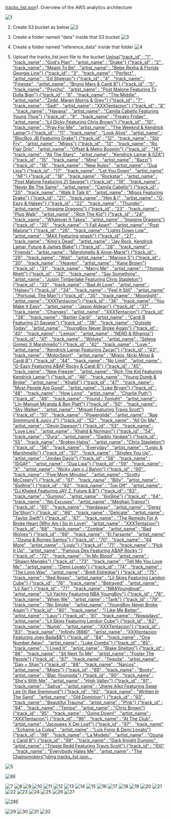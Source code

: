 [tracks_list.json](https://github.com/prashantlangade306/12weeksawschallenge/files/13694281/tracks_list.json)1. Overview of the AWS analytics architecture

![1](https://github.com/prashantlangade306/12weeksawschallenge/assets/57378421/9cbf1eaf-bc8e-4896-bc10-512f6255a7a8)

2. Create S3 bucket as below 
![2](https://github.com/prashantlangade306/12weeksawschallenge/assets/57378421/6d1f0efc-d218-4f72-9151-daabf73175eb)

3. Create a folder named "data" inside that S3 bucket
![3](https://github.com/prashantlangade306/12weeksawschallenge/assets/57378421/33d2d697-16c8-40c4-80bb-91bc54ef319d)

4. Create a folder named "reference_data" inside that folder
![4](https://github.com/prashantlangade306/12weeksawschallenge/assets/57378421/89780e29-8f54-4197-aec8-74313528f97a)

5. Upload the tracks_list.json file to the bucket
[Uploa{"track_id" : "1" , "track_name" : "God's Plan" , "artist_name" : "Drake"}
{"track_id" : "2" , "track_name" : "Meant To Be" , "artist_name" : "Bebe Rexha & Florida Georgia Line"}
{"track_id" : "3" , "track_name" : "Perfect" , "artist_name" : "Ed Sheeran"}
{"track_id" : "4" , "track_name" : "Finesse" , "artist_name" : "Bruno Mars & Cardi B"}
{"track_id" : "5" , "track_name" : "Psycho" , "artist_name" : "Post Malone Featuring Ty Dolla $ign"}
{"track_id" : "6" , "track_name" : "The Middle" , "artist_name" : "Zedd, Maren Morris & Grey"}
{"track_id" : "7" , "track_name" : "Sad!" , "artist_name" : "XXXTentacion"}
{"track_id" : "8" , "track_name" : "Havana" , "artist_name" : "Camila Cabello Featuring Young Thug"}
{"track_id" : "9" , "track_name" : "Freaky Friday" , "artist_name" : "Lil Dicky Featuring Chris Brown"}
{"track_id" : "10" , "track_name" : "Pray For Me" , "artist_name" : "The Weeknd & Kendrick Lamar"}
{"track_id" : "11" , "track_name" : "Look Alive" , "artist_name" : "BlocBoy JB Featuring Drake"}
{"track_id" : "12" , "track_name" : "Stir Fry" , "artist_name" : "Migos"}
{"track_id" : "13" , "track_name" : "Ric Flair Drip" , "artist_name" : "Offset & Metro Boomin"}
{"track_id" : "14" , "track_name" : "All The Stars" , "artist_name" : "Kendrick Lamar & SZA"}
{"track_id" : "15" , "track_name" : "Mine" , "artist_name" : "Bazzi"}
{"track_id" : "16" , "track_name" : "New Rules" , "artist_name" : "Dua Lipa"}
{"track_id" : "17" , "track_name" : "Let You Down" , "artist_name" : "NF"}
{"track_id" : "18" , "track_name" : "Rockstar" , "artist_name" : "Post Malone Featuring 21 Savage"}
{"track_id" : "19" , "track_name" : "Never Be The Same" , "artist_name" : "Camila Cabello"}
{"track_id" : "20" , "track_name" : "Walk It Talk It" , "artist_name" : "Migos Featuring Drake"}
{"track_id" : "21" , "track_name" : "Him & I" , "artist_name" : "G-Eazy & Halsey"}
{"track_id" : "22" , "track_name" : "Thunder" , "artist_name" : "Imagine Dragons"}
{"track_id" : "23" , "track_name" : "Plug Walk" , "artist_name" : "Rich The Kid"}
{"track_id" : "24" , "track_name" : "Whatever It Takes" , "artist_name" : "Imagine Dragons"}
{"track_id" : "25" , "track_name" : "I Fall Apart" , "artist_name" : "Post Malone"}
{"track_id" : "26" , "track_name" : "Lights Down Low" , "artist_name" : "MAX Featuring gnash"}
{"track_id" : "27" , "track_name" : "King's Dead" , "artist_name" : "Jay Rock, Kendrick Lamar, Future & James Blake"}
{"track_id" : "28" , "track_name" : "Friends" , "artist_name" : "Marshmello & Anne-Marie"}
{"track_id" : "29" , "track_name" : "Wait" , "artist_name" : "Maroon 5"}
{"track_id" : "30" , "track_name" : "Heaven" , "artist_name" : "Kane Brown"}
{"track_id" : "31" , "track_name" : "Marry Me" , "artist_name" : "Thomas Rhett"}
{"track_id" : "32" , "track_name" : "Say Something" , "artist_name" : "Justin Timberlake Featuring Chris Stapleton"}
{"track_id" : "33" , "track_name" : "Bad At Love" , "artist_name" : "Halsey"}
{"track_id" : "34" , "track_name" : "Feel It Still" , "artist_name" : "Portugal. The Man"}
{"track_id" : "35" , "track_name" : "Moonlight" , "artist_name" : "XXXTentacion"}
{"track_id" : "36" , "track_name" : "You Make It Easy" , "artist_name" : "Jason Aldean"}
{"track_id" : "37" , "track_name" : "Changes" , "artist_name" : "XXXTentacion"}
{"track_id" : "38" , "track_name" : "Bartier Cardi" , "artist_name" : "Cardi B Featuring 21 Savage"}
{"track_id" : "39" , "track_name" : "Outside Today" , "artist_name" : "YoungBoy Never Broke Again"}
{"track_id" : "40" , "track_name" : "Lemon" , "artist_name" : "NERD & Rihanna"}
{"track_id" : "41" , "track_name" : "Wolves" , "artist_name" : "Selena Gomez X Marshmello"}
{"track_id" : "42" , "track_name" : "Love." , "artist_name" : "Kendrick Lamar Featuring Zacari"}
{"track_id" : "43" , "track_name" : "MotorSport" , "artist_name" : "Migos, Nicki Minaj & Cardi B"}
{"track_id" : "44" , "track_name" : "No Limit" , "artist_name" : "G-Eazy Featuring A$AP Rocky & Cardi B"}
{"track_id" : "45" , "track_name" : "New Freezer" , "artist_name" : "Rich The Kid Featuring Kendrick Lamar"}
{"track_id" : "46" , "track_name" : "Young Dumb & Broke" , "artist_name" : "Khalid"}
{"track_id" : "47" , "track_name" : "Most People Are Good" , "artist_name" : "Luke Bryan"}
{"track_id" : "48" , "track_name" : "How Long" , "artist_name" : "Charlie Puth"}
{"track_id" : "49" , "track_name" : "Found / Tonight" , "artist_name" : "Lin-Manuel Miranda & Ben Platt"}
{"track_id" : "50" , "track_name" : "Sky Walker" , "artist_name" : "Miguel Featuring Travis Scott"}
{"track_id" : "51" , "track_name" : "Powerglide" , "artist_name" : "Rae Sremmurd & Juicy J"}
{"track_id" : "52" , "track_name" : "All On Me" , "artist_name" : "Devin Dawson"}
{"track_id" : "53" , "track_name" : "Love Lies" , "artist_name" : "Khalid & Normani"}
{"track_id" : "54" , "track_name" : "Dura" , "artist_name" : "Daddy Yankee"}
{"track_id" : "55" , "track_name" : "Broken Halos" , "artist_name" : "Chris Stapleton"}
{"track_id" : "56" , "track_name" : "Everyday" , "artist_name" : "Logic & Marshmello"}
{"track_id" : "57" , "track_name" : "Singles You Up" , "artist_name" : "Jordan Davis"}
{"track_id" : "58" , "track_name" : "IDGAF" , "artist_name" : "Dua Lipa"}
{"track_id" : "59" , "track_name" : "X" , "artist_name" : "Nicky Jam x J Balvin"}
{"track_id" : "60" , "track_name" : "Five More Minutes" , "artist_name" : "Scotty McCreery"}
{"track_id" : "61" , "track_name" : "Billy" , "artist_name" : "6ix9ine"}
{"track_id" : "62" , "track_name" : "Top Off" , "artist_name" : "DJ Khaled Featuring JAY Z, Future & B"}
{"track_id" : "63" , "track_name" : "Gummo" , "artist_name" : "6ix9ine"}
{"track_id" : "64" , "track_name" : "No Excuses" , "artist_name" : "Meghan Trainor"}
{"track_id" : "65" , "track_name" : "Hardaway" , "artist_name" : "Derez De'Shon"}
{"track_id" : "66" , "track_name" : "Delicate" , "artist_name" : "Taylor Swift"}
{"track_id" : "67" , "track_name" : "The Remedy For A Broke Heart (Why Am I So In Love)" , "artist_name" : "XXXTentacion"}
{"track_id" : "68" , "track_name" : "Zombie" , "artist_name" : "Bad Wolves"}
{"track_id" : "69" , "track_name" : "El Farsante" , "artist_name" : "Ozuna & Romeo Santos"}
{"track_id" : "70" , "track_name" : "44 More" , "artist_name" : "Logic"}
{"track_id" : "71" , "track_name" : "Pick It Up" , "artist_name" : "Famous Dex Featuring A$AP Rocky "}
{"track_id" : "72" , "track_name" : "In My Blood" , "artist_name" : "Shawn Mendes"}
{"track_id" : "73" , "track_name" : "Tell Me You Love Me" , "artist_name" : "Demi Lovato"}
{"track_id" : "74" , "track_name" : "The Long Way" , "artist_name" : "Brett Eldredge"}
{"track_id" : "75" , "track_name" : "Red Roses" , "artist_name" : "Lil Skies Featuring Landon Cube"}
{"track_id" : "76" , "track_name" : "Betrayed" , "artist_name" : "Lil Xan"}
{"track_id" : "77" , "track_name" : "NBAYoungboat" , "artist_name" : "Lil Yachty Featuring NBA YoungBoy"}
{"track_id" : "78" , "track_name" : "When We" , "artist_name" : "Tank"}
{"track_id" : "79" , "track_name" : "No Smoke" , "artist_name" : "YoungBoy Never Broke Again"}
{"track_id" : "80" , "track_name" : "I Like Me Better" , "artist_name" : "Lauv"}
{"track_id" : "81" , "track_name" : "Nowadays" , "artist_name" : "Lil Skies Featuring Landon Cube"}
{"track_id" : "82" , "track_name" : "Numb" , "artist_name" : "XXXTentacion"}
{"track_id" : "83" , "track_name" : "Infinity (888)" , "artist_name" : "XXXtentacion Featuring Joey Bada$$"}
{"track_id" : "84" , "track_name" : "One Number Away" , "artist_name" : "Luke Combs"}
{"track_id" : "85" , "track_name" : "I Lived It" , "artist_name" : "Blake Shelton"}
{"track_id" : "86" , "track_name" : "Sit Next To Me" , "artist_name" : "Foster The People"}
{"track_id" : "87" , "track_name" : "Tequila" , "artist_name" : "Dan + Shay"}
{"track_id" : "88" , "track_name" : "Narcos" , "artist_name" : "Migos"}
{"track_id" : "89" , "track_name" : "Booty" , "artist_name" : "Blac Youngsta"}
{"track_id" : "90" , "track_name" : "She's With Me" , "artist_name" : "High Valley"}
{"track_id" : "91" , "track_name" : "Sativa" , "artist_name" : "Jhene Aiko Featuring Swae Lee Or Rae Sremmurd"}
{"track_id" : "92" , "track_name" : "Written In The Sand" , "artist_name" : "Old Dominion"}
{"track_id" : "93" , "track_name" : "Beautiful Trauma" , "artist_name" : "P!nk"}
{"track_id" : "94" , "track_name" : "Tempo" , "artist_name" : "Chris Brown"}
{"track_id" : "95" , "track_name" : "Going Down!" , "artist_name" : "XXXTentacion"}
{"track_id" : "96" , "track_name" : "At The Club" , "artist_name" : "Jacquees X Dej Loaf"}
{"track_id" : "97" , "track_name" : "Echame La Culpa" , "artist_name" : "Luis Fonsi & Demi Lovato"}
{"track_id" : "98" , "track_name" : "La Modelo" , "artist_name" : "Ozuna x Cardi B"}
{"track_id" : "99" , "track_name" : "Dark Knight Dummo" , "artist_name" : "Trippie Redd Featuring Travis Scott"}
{"track_id" : "100" , "track_name" : "Everybody Hates Me" , "artist_name" : "The Chainsmokers"}ding tracks_list.json…]()

![5](https://github.com/prashantlangade306/12weeksawschallenge/assets/57378421/205f9772-9266-4266-8095-864662555a81)

![6E](https://github.com/prashantlangade306/12weeksawschallenge/assets/57378421/80feff9e-fcf4-4884-bd99-90bb27ad66a6)

![7](https://github.com/prashantlangade306/12weeksawschallenge/assets/57378421/50f8b401-79a1-43a9-92af-d476289b843e)
![8](https://github.com/prashantlangade306/12weeksawschallenge/assets/57378421/da832aa1-ef34-4d4b-8353-7055b39f6478)
![9](https://github.com/prashantlangade306/12weeksawschallenge/assets/57378421/201a0ff0-77f1-4d68-b19b-feb8d58e443d)
![10](https://github.com/prashantlangade306/12weeksawschallenge/assets/57378421/febfda23-9e63-4900-9b5f-9d1435002845)
![11](https://github.com/prashantlangade306/12weeksawschallenge/assets/57378421/79ba4acd-d5ce-4efc-8dc0-4542c863bdde)
![12](https://github.com/prashantlangade306/12weeksawschallenge/assets/57378421/c002748b-0e82-4a5b-aa49-e0b54af89b5e)
![13](https://github.com/prashantlangade306/12weeksawschallenge/assets/57378421/d473865a-66ea-4928-92d4-f396e3411429)
![14](https://github.com/prashantlangade306/12weeksawschallenge/assets/57378421/ecf45f4d-3355-4ce5-a571-c54c362406d2)
![15](https://github.com/prashantlangade306/12weeksawschallenge/assets/57378421/0bd8c0b9-71f7-4cc5-96bb-78b313d81510)
![16](https://github.com/prashantlangade306/12weeksawschallenge/assets/57378421/2e33d58b-e057-4bda-ab11-508ea7d8aab8)
![17](https://github.com/prashantlangade306/12weeksawschallenge/assets/57378421/909daa8d-a86c-4414-969c-23c18a3637e4)
![18](https://github.com/prashantlangade306/12weeksawschallenge/assets/57378421/1558fe62-4398-4422-a242-150332ab0fd6)
![19](https://github.com/prashantlangade306/12weeksawschallenge/assets/57378421/dd1d8897-af2e-4181-858a-55ac3bfe59dd)
![20](https://github.com/prashantlangade306/12weeksawschallenge/assets/57378421/ace59e66-769c-45a8-b19d-6722c558a9f8)
![21](https://github.com/prashantlangade306/12weeksawschallenge/assets/57378421/a0ae256e-acbc-471e-9973-15b0106b8b90)
![22](https://github.com/prashantlangade306/12weeksawschallenge/assets/57378421/0216cf25-ae2c-4c39-9226-6afe79d07b5d)
![23](https://github.com/prashantlangade306/12weeksawschallenge/assets/57378421/eddd52b3-686a-45ad-a9fb-9ec1e9e12b49)
![24](https://github.com/prashantlangade306/12weeksawschallenge/assets/57378421/837a6fd0-e689-40a1-9468-06b68afd11db)
![25](https://github.com/prashantlangade306/12weeksawschallenge/assets/57378421/005631e3-9905-4014-9c83-0114f869f4cd)
![26](https://github.com/prashantlangade306/12weeksawschallenge/assets/57378421/a7464d6c-ad5d-47ba-84d7-eade09981f64)
![27](https://github.com/prashantlangade306/12weeksawschallenge/assets/57378421/2671e530-d2d0-4c07-a454-196135848651)

![28E](https://github.com/prashantlangade306/12weeksawschallenge/assets/57378421/6a7f7996-ffd9-46a5-9beb-de63379cd33c)


![29](https://github.com/prashantlangade306/12weeksawschallenge/assets/57378421/7e5808ec-391d-418a-9674-561139210061)
![30](https://github.com/prashantlangade306/12weeksawschallenge/assets/57378421/ed57b44f-fbeb-4f9e-9773-6f595d124574)
![31](https://github.com/prashantlangade306/12weeksawschallenge/assets/57378421/cf8da5e8-f54d-457b-b623-0da7f58a7fa8)
![32](https://github.com/prashantlangade306/12weeksawschallenge/assets/57378421/e7477300-cb85-4fc5-bd75-94aeef7387e7)
